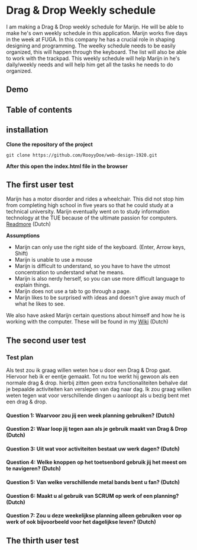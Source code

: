 # Drag & Drop Weekly schedule

I am making a Drag & Drop weekly schedule for Marijn. He will be able to make he's own weekly schedule in this application. Marijn works five days in the week at FUGA. In this company he has a crucial role in shaping designing and programming. The weelky schedule needs to be easily organized, this will happen through the keyboard. The list will also be able to work with the trackpad. This weekly schedule will help Marijn in he's daily/weekly needs and will help him get all the tasks he needs to do organized.

## Demo


## Table of contents

## installation

**Clone the repository of the project**

```
git clone https://github.com/RooyyDoe/web-design-1920.git
```

**After this open the index.html file in the browser**

## The first user test

Marijn has a motor disorder and rides a wheelchair. This did not stop him from completing high school in five years so that he could study at a technical university. Marijn eventually went on to study information technology at the TUE because of the ultimate passion for computers. [Readmore](https://github.com/RooyyDoe/web-design-1920/wiki/Wie-is-Marijn-Meijles%3F) (Dutch)

**Assumptions**
- Marijn can only use the right side of the keyboard. (Enter, Arrow keys, Shift)
- Marijn is unable to use a mouse
- Marijn is difficult to understand, so you have to have the utmost concentration to understand what he means.
- Marijn is also nerdy herself, so you can use more difficult language to explain things.
- Marijn does not use a tab to go through a page.
- Marijn likes to be surprised with ideas and doesn't give away much of what he likes to see.

We also have asked Marijn certain questions about himself and how he is working with the computer. These will be found in my [Wiki](https://github.com/RooyyDoe/web-design-1920/wiki/Eerste-gesprek-met-Marijn) (Dutch)

## The second user test

### Test plan

Als test zou ik graag willen weten hoe u door een Drag & Drop gaat. Hiervoor heb ik er eentje gemaakt. Tot nu toe werkt hij gewoon als een normale drag & drop. hierbij zitten geen extra functionaliteiten behalve dat je bepaalde activiteiten kan verslepen van dag naar dag. Ik zou graag willen weten tegen wat voor verschillende dingen u aanloopt als u bezig bent met een drag & drop.

#### Question 1: Waarvoor zou jij een week planning gebruiken? (Dutch)

#### Question 2: Waar loop jij tegen aan als je gebruik maakt van Drag & Drop (Dutch)

#### Question 3: Uit wat voor activiteiten bestaat uw werk dagen? (Dutch)

#### Question 4: Welke knoppen op het toetsenbord gebruik jij het meest om te navigeren? (Dutch)

#### Question 5: Van welke verschillende metal bands bent u fan? (Dutch)

#### Question 6: Maakt u al gebruik van SCRUM op werk of een planning? (Dutch)

#### Question 7: Zou u deze weekelijkse planning alleen gebruiken voor op werk of ook bijvoorbeeld voor het dagelijkse leven? (Dutch)


## The thirth user test


